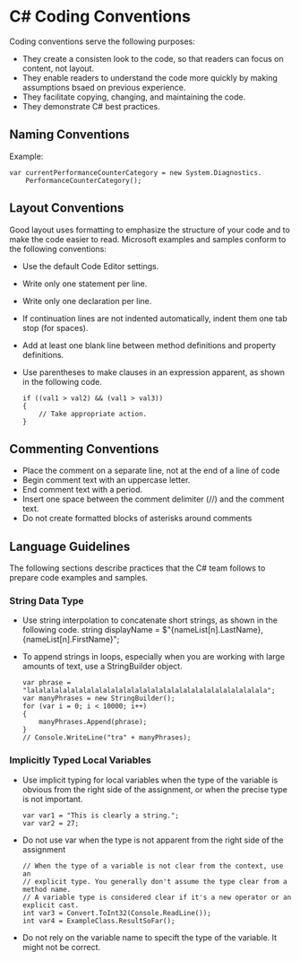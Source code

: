 # C# Coding Conventions

Coding conventions serve the following purposes:
    
- They create a consisten look to the code, so that readers can focus on content, not layout.
- They enable readers to understand the code more quickly by making assumptions bsaed on previous experience.
- They facilitate copying, changing, and maintaining the code.
- They demonstrate C# best practices.


## Naming Conventions

Example:

    var currentPerformanceCounterCategory = new System.Diagnostics.
        PerformanceCounterCategory();


## Layout Conventions

Good layout uses formatting to emphasize the structure of your code and to make the code easier to read. Microsoft examples and samples conform to the following conventions:
    
- Use the default Code Editor settings.
- Write only one statement per line.
- Write only one declaration per line.
- If continuation lines are not indented automatically, indent them one tab stop (for spaces).
- Add at least one blank line between method definitions and property definitions.
- Use parentheses to make clauses in an expression apparent, as shown in the following code.
    
    ```
    if ((val1 > val2) && (val1 > val3))
    {
        // Take appropriate action.
    }
    ```

## Commenting Conventions

- Place the comment on a separate line, not at the end of a line of code
- Begin comment text with an uppercase letter.
- End comment text with a period.
- Insert one space between the comment delimiter (//) and the comment text.
- Do not create formatted blocks of asterisks around comments

## Language Guidelines

The following sections describe practices that the C# team follows to prepare code examples and samples.

### String Data Type
- Use string interpolation to concatenate short strings, as shown in the following code.
string displayName = $"{nameList[n].LastName}, {nameList[n].FirstName}";
- To append strings in loops, especially when you are working with large amounts of text, use a StringBuilder object.

    ```
    var phrase = "lalalalalalalalalalalalalalalalalalalalalalalalalalalalalala";
    var manyPhrases = new StringBuilder();
    for (var i = 0; i < 10000; i++)
    {
        manyPhrases.Append(phrase);
    }
    // Console.WriteLine("tra" + manyPhrases);
    ```
    
### Implicitly Typed Local Variables

- Use implicit typing for local variables when the type of the variable is obvious from the right side of the assignment, or when the precise type is not important.
    
    ```
    var var1 = "This is clearly a string.";
    var var2 = 27;
    ```
    
- Do not use var when the type is not apparent from the right side of the assignment
   
    ```
    // When the type of a variable is not clear from the context, use an
    // explicit type. You generally don't assume the type clear from a method name.
    // A variable type is considered clear if it's a new operator or an explicit cast.
    int var3 = Convert.ToInt32(Console.ReadLine());
    int var4 = ExampleClass.ResultSoFar();
    ```

- Do not rely on the variable name to specift the type of the variable. It might not be correct.
